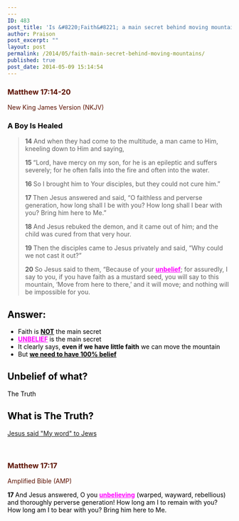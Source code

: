 ```yaml
---
---
ID: 483
post_title: 'Is &#8220;Faith&#8221; a main secret behind moving mountains?'
author: Praison
post_excerpt: ""
layout: post
permalink: /2014/05/faith-main-secret-behind-moving-mountains/
published: true
post_date: 2014-05-09 15:14:54
---
```

<div class="heading passage-class-0" style="color: #5c1101;">
<h3>Matthew 17:14-20</h3>
<p class="txt-sm">New King James Version (NKJV)</p>

</div>
<div class="passage version-NKJV result-text-style-normal text-html " style="color: #000000;">
<h3><span id="en-NKJV-23715" class="text Matt-17-14">A Boy Is Healed</span></h3>
<blockquote><span class="text Matt-17-14"><span class="versenum" style="font-weight: bold;">14 </span>And when they had come to the multitude, a man came to Him, kneeling down to Him and saying, </span>

<span id="en-NKJV-23716" class="text Matt-17-15"><span class="versenum" style="font-weight: bold;">15 </span>“Lord, have mercy on my son, for he is an epileptic and suffers severely; for he often falls into the fire and often into the water. </span>

<span id="en-NKJV-23717" class="text Matt-17-16"><span class="versenum" style="font-weight: bold;">16 </span>So I brought him to Your disciples, but they could not cure him.”</span>

<span id="en-NKJV-23718" class="text Matt-17-17"><span class="versenum" style="font-weight: bold;">17 </span>Then Jesus answered and said, <span class="woj">“O faithless and perverse generation, how long shall I be with you? How long shall I bear with you? Bring him here to Me.”</span> </span>

<span id="en-NKJV-23719" class="text Matt-17-18"><span class="versenum" style="font-weight: bold;">18 </span>And Jesus rebuked the demon, and it came out of him; and the child was cured from that very hour.</span>

<span id="en-NKJV-23720" class="text Matt-17-19"><span class="versenum" style="font-weight: bold;">19 </span>Then the disciples came to Jesus privately and said, “Why could we not cast it out?”</span>

<span id="en-NKJV-23721" class="text Matt-17-20"><span class="versenum" style="font-weight: bold;">20 </span>So Jesus said to them, <span class="woj">“Because of your <span style="text-decoration: underline; color: #ff00ff;"><strong>unbelief</strong></span>;</span><span class="woj"> for assuredly, I say to you, if you have faith as a mustard seed, you will say to this mountain, ‘Move from here to there,’ and it will move; and nothing will be impossible for you.</span></span></blockquote>
<h2>Answer:</h2>
<ul>
	<li>Faith is <span style="text-decoration: underline;"><strong>NOT</strong></span> the main secret</li>
	<li><span style="text-decoration: underline; color: #ff00ff;"><strong>UNBELIEF</strong></span><span style="color: #ff00ff;"><strong> </strong></span>is the main secret</li>
	<li>It clearly says, <strong>even if we have little faith</strong> we can move the mountain</li>
	<li>But <span style="text-decoration: underline;"><strong>we need to have 100% belief</strong></span></li>
</ul>
<h2>Unbelief of what?</h2>
The Truth
<h2>What is The Truth?</h2>
<a title="Jesus said “My word” to Jews" href="http://biblerevelation.org/2014/04/02/jesus-said-my-word-to-jews/">Jesus said "My word" to Jews</a>

&nbsp;
<div class="heading passage-class-0" style="color: #5c1101;">
<h3>Matthew 17:17</h3>
<p class="txt-sm">Amplified Bible (AMP)</p>

</div>
<div class="passage version-AMP result-text-style-normal text-html ">
<p class="verse"><span id="en-AMP-23718" class="text Matt-17-17"><span class="versenum" style="font-weight: bold;">17 </span>And Jesus answered, O you <span style="text-decoration: underline; color: #ff00ff;"><strong>unbelieving</strong></span> (warped, wayward, rebellious) and thoroughly perverse generation! How long am I to remain with you? How long am I to bear with you? Bring him here to Me.</span></p>

</div>
</div>